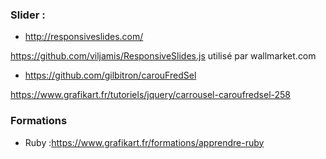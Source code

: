 ### Slider :
  - http://responsiveslides.com/
  
https://github.com/viljamis/ResponsiveSlides.js
  utilisé par wallmarket.com

- https://github.com/gilbitron/carouFredSel

https://www.grafikart.fr/tutoriels/jquery/carrousel-caroufredsel-258


### Formations

  - Ruby :https://www.grafikart.fr/formations/apprendre-ruby
  
  
